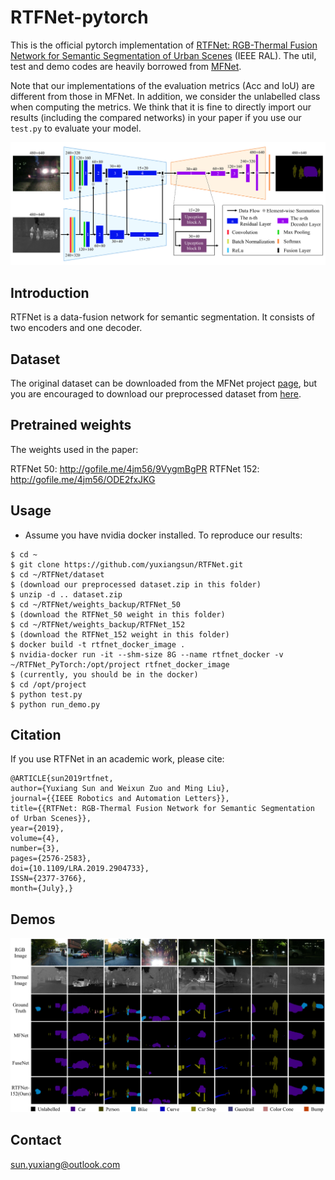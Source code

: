 # RTFNet-pytorch

This is the official pytorch implementation of [RTFNet: RGB-Thermal Fusion Network for Semantic Segmentation of Urban Scenes](http://eeyxsun.people.ust.hk/docs/RAL2019_rtfnet.pdf) (IEEE RAL). The util, test and demo codes are heavily borrowed from [MFNet](https://github.com/haqishen/MFNet-pytorch). 

Note that our implementations of the evaluation metrics (Acc and IoU) are different from those in MFNet. In addition, we consider the unlabelled class when computing the metrics. We think that it is fine to directly import our results (including the compared networks) in your paper if you use our `test.py` to evaluate your model.

<img src="doc/network.png" width="900px"/>
  
## Introduction

RTFNet is a data-fusion network for semantic segmentation. It consists of two encoders and one decoder. 
 
## Dataset
 
The original dataset can be downloaded from the MFNet project [page](https://www.mi.t.u-tokyo.ac.jp/static/projects/mil_multispectral/), but you are encouraged to download our preprocessed dataset from [here](http://gofile.me/4jm56/CfukComo1).

## Pretrained weights

The weights used in the paper:

RTFNet 50: http://gofile.me/4jm56/9VygmBgPR
RTFNet 152: http://gofile.me/4jm56/ODE2fxJKG

## Usage

* Assume you have nvidia docker installed. To reproduce our results:
```
$ cd ~ 
$ git clone https://github.com/yuxiangsun/RTFNet.git
$ cd ~/RTFNet/dataset
$ (download our preprocessed dataset.zip in this folder)
$ unzip -d .. dataset.zip
$ cd ~/RTFNet/weights_backup/RTFNet_50
$ (download the RTFNet_50 weight in this folder)
$ cd ~/RTFNet/weights_backup/RTFNet_152
$ (download the RTFNet_152 weight in this folder)
$ docker build -t rtfnet_docker_image .
$ nvidia-docker run -it --shm-size 8G --name rtfnet_docker -v ~/RTFNet_PyTorch:/opt/project rtfnet_docker_image
$ (currently, you should be in the docker)
$ cd /opt/project 
$ python test.py
$ python run_demo.py
```

## Citation

If you use RTFNet in an academic work, please cite:

```
@ARTICLE{sun2019rtfnet,
author={Yuxiang Sun and Weixun Zuo and Ming Liu}, 
journal={{IEEE Robotics and Automation Letters}}, 
title={{RTFNet: RGB-Thermal Fusion Network for Semantic Segmentation of Urban Scenes}}, 
year={2019}, 
volume={4}, 
number={3}, 
pages={2576-2583}, 
doi={10.1109/LRA.2019.2904733}, 
ISSN={2377-3766}, 
month={July},}
```

## Demos

<img src="doc/demo.png" width="900px"/>

## Contact
sun.yuxiang@outlook.com
